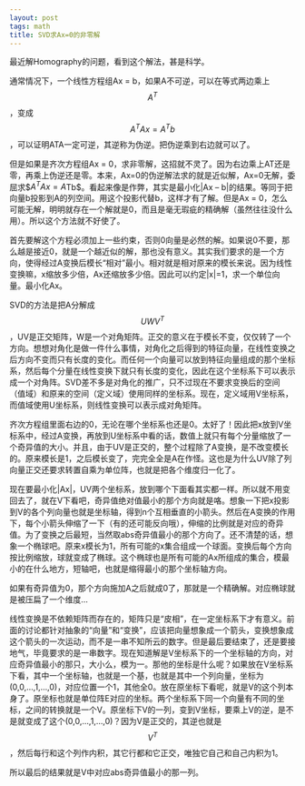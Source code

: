 ```yaml
---
layout: post
tags: math
title: SVD求Ax=0的非零解
---
```

最近解Homography的问题，看到这个解法，甚是科学。

通常情况下，一个线性方程组Ax = b，如果A不可逆，可以在等式两边乘上$$A^T$$，变成$$A^TAx = A^Tb$$，可以证明ATA一定可逆，其逆称为伪逆。把伪逆乘到右边就可以了。

但是如果是齐次方程组Ax = 0，求非零解，这招就不灵了。因为右边乘上AT还是零，再乘上伪逆还是零。本来，Ax=0的伪逆解法求的就是近似解，Ax=0无解，委屈求$$A^TAx = A$Tb$。看起来像是作弊，其实是最小化|Ax – b|的结果。等同于把向量b投影到A的列空间。用这个投影代替b，这样才有了解。但是Ax = 0，怎么可能无解，明明就存在一个解就是0，而且是毫无瑕疵的精确解（虽然往往没什么用）。所以这个方法就不好使了。

首先要解这个方程必须加上一些约束，否则0向量是必然的解。如果说0不要，那么越是接近0，就是一个越近似的解，那也没有意义。其实我们要求的是一个方向，使得经过A变换后模长“相对”最小。相对就是相对原来的模长来说。因为线性变换嘛，x缩放多少倍，Ax还缩放多少倍。因此可以约定|x|=1，求一个单位向量。最小化Ax。

SVD的方法是把A分解成$$UWV^T$$，UV是正交矩阵，W是一个对角矩阵。正交的意义在于模长不变，仅仅转了一个方向。想想对角化是做一件什么事情，对角化之后得到的特征向量，在线性变换之后方向不变而只有长度的变化。而任何一个向量可以放到特征向量组成的那个坐标系，然后每个分量在线性变换下就只有长度的变化，因此在这个坐标系下可以表示成一个对角阵。SVD差不多是对角化的推广，只不过现在不要求变换后的空间（值域）和原来的空间（定义域）使用同样的坐标系。现在，定义域用V坐标系，而值域使用U坐标系，则线性变换可以表示成对角矩阵。

齐次方程组里面右边的0，无论在哪个坐标系也还是0。太好了！因此把x放到V坐标系中，经过A变换，再放到U坐标系中看的话，数值上就只有每个分量缩放了一个奇异值的大小。并且，由于UV是正交的，整个过程除了A变换，是不改变模长的。原来模长是1，之后模长变了，完完全全是A在作怪。这也是为什么UV除了列向量正交还要求转置自乘为单位阵，也就是把各个维度归一化了。

现在要最小化|Ax|，UV两个坐标系，放到哪个下面看其实都一样。所以就不用变回去了，就在V下看吧，奇异值绝对值最小的那个方向就是咯。想象一下把x投影到V的各个列向量也就是坐标轴，得到n个互相垂直的小箭头。然后在A变换的作用下，每个小箭头伸缩了一下（有的还可能反向哦），伸缩的比例就是对应的奇异值。为了变换之后最短，当然取abs奇异值最小的那个方向了。还不清楚的话，想象一个椭球吧。原来x模长为1，所有可能的x集合组成一个球面。变换后每个方向按比例缩放，球就变成了椭球。这个椭球也是所有可能的Ax所组成的集合，模最小的在什么地方，短轴吧，也就是缩得最小的那个坐标轴方向。

如果有奇异值为0，那个方向施加A之后就成0了，那就是一个精确解。对应椭球就是被压扁了一个维度…

线性变换是不依赖矩阵而存在的，矩阵只是“皮相”，在一定坐标系下才有意义。前面的讨论都针对抽象的“向量”和“变换”，应该把向量想象成一个箭头，变换想象成这个箭头的一次运动，而不是一串不知所云的数字。但是最后要结束了，还是要接地气，毕竟要求的是一串数字。现在知道解是V坐标系下的一个坐标轴的方向，对应奇异值最小的那只，大小么，模为一。那他的坐标是什么呢？如果放在V坐标系下看，其中一个坐标轴，也就是一个基，也就是其中一个列向量，坐标为(0,0,…,1,…,0)，对应位置一个1，其他全0。放在原坐标下看呢，就是V的这个列本身了。原坐标也就是单位阵E对应的坐标。两个坐标系下同一个向量有不同的坐标，之间的转换就是一个V。原坐标下V的一列，变到V坐标，要乘上V的逆，是不是就变成了这个(0,0,…,1,…,0)？因为V是正交的，其逆也就是$$V^T$$，然后每行和这个列作内积，其它行都和它正交，唯独它自己和自己内积为1。

所以最后的结果就是V中对应abs奇异值最小的那一列。

